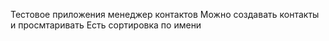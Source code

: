 Тестовое приложения менеджер контактов
Можно создавать контакты и просмтаривать
Есть сортировка по имени
